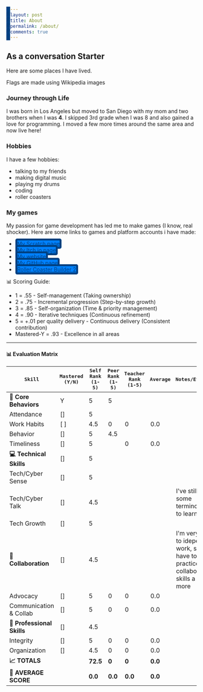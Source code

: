 ```yaml
---
layout: post
title: About
permalink: /about/
comments: true
---
```


## As a conversation Starter

Here are some places I have lived.

<comment>
Flags are made using Wikipedia images
</comment>

<style>
    /* Style looks pretty compact, 
       - grid-container and grid-item are referenced the code 
    */
    .grid-container {
        display: grid;
        grid-template-columns: repeat(auto-fill, minmax(150px, 1fr)); /* Dynamic columns */
        gap: 10px;
    }
    .grid-item {
        text-align: center;
    }
    .grid-item img {
        width: 100%;
        height: 100px; /* Fixed height for uniformity */
        object-fit: contain; /* Ensure the image fits within the fixed height */
    }
    .grid-item p {
        margin: 5px 0; /* Add some margin for spacing */
    }

    .image-gallery {
        display: flex;
        flex-wrap: nowrap;
        overflow-x: auto;
        gap: 10px;
        }

    .image-gallery img {
        max-height: 150px;
        object-fit: cover;
        border-radius: 5px;
    }

    th {
        font-family: monospace
    }

    a {
      border-width: 5px;
      border-style: solid;
      border-radius: 5px;
      background-color: rgb(0, 128, 255);
      color: rgb(0, 64, 128);
      margin-top: 5px;
    }
</style>

<!-- This grid_container class is used by CSS styling and the id is used by JavaScript connection -->
<div class="grid-container" id="grid_container">
    <!-- content will be added here by JavaScript -->
</div>

<script>
    // 1. Make a connection to the HTML container defined in the HTML div
    var container = document.getElementById("grid_container"); // This container connects to the HTML div

    // 2. Define a JavaScript object for our http source and our data rows for the Living in the World grid
    var http_source = "https://upload.wikimedia.org/wikipedia/commons/";
    var living_in_the_world = [
        {"flag": "0/01/Flag_of_California.svg", "greeting": "Hey", "description": "California - forever (yeah this is the only place I've lived)"},
    ];

    // 3a. Consider how to update style count for size of container
    // The grid-template-columns has been defined as dynamic with auto-fill and minmax

    // 3b. Build grid items inside of our container for each row of data
    for (const location of living_in_the_world) {
        // Create a "div" with "class grid-item" for each row
        var gridItem = document.createElement("div");
        gridItem.className = "grid-item";  // This class name connects the gridItem to the CSS style elements
        // Add "img" HTML tag for the flag
        var img = document.createElement("img");
        img.src = http_source + location.flag; // concatenate the source and flag
        img.alt = location.flag + " Flag"; // add alt text for accessibility

        // Add "p" HTML tag for the description
        var description = document.createElement("p");
        description.textContent = location.description; // extract the description

        // Add "p" HTML tag for the greeting
        var greeting = document.createElement("p");
        greeting.textContent = location.greeting;  // extract the greeting

        // Append img and p HTML tags to the grid item DIV
        gridItem.appendChild(img);
        gridItem.appendChild(description);
        gridItem.appendChild(greeting);

        // Append the grid item DIV to the container DIV
        container.appendChild(gridItem);
    }
</script>

### Journey through Life

I was born in Los Angeles but moved to San Diego with my mom and two brothers when I was <strong>4</strong>. I skipped 3rd grade when I was 8 and also gained a love for programming. I moved a few more times around the same area and now live here!

### Hobbies

I have a few hobbies:

 - talking to my friends
 - making digital music
 - playing my drums
 - coding
 - roller coasters

### My games

My passion for game development has led me to make games (I know, real shocker). Here are some links to games and platform accounts i have made:

 - <a href="https://scratch.mit.edu/users/weststefany/">My Scratch page</a>
 - <a href="https://west-coast-games.itch.io/">My Itch.io page</a>
 - <a href="https://westcoastgames.net/">My website</a>
 - <a href="https://github.com/THEGAMER221148">My GitHub page</a>
 - <a href="https://rcbonline.net/">Roller Coaster Builder 2</a>


<!-- <comment>
Gallery of Pics, scroll to the right for more ...
</comment>
<div class="image-gallery">
  <img src="{{site.baseurl}}/images/about/missionary.jpg" alt="Image 1">
  <img src="{{site.baseurl}}/images/about/john_tamara.jpg" alt="Image 2">
  <img src="{{site.baseurl}}/images/about/tamara_fam.jpg" alt="Image 3">
  <img src="{{site.baseurl}}/images/about/surf.jpg" alt="Image 4">
  <img src="{{site.baseurl}}/images/about/john_lora.jpg" alt="Image 5">
  <img src="{{site.baseurl}}/images/about/lora_fam.jpg" alt="Image 6">
  <img src="{{site.baseurl}}/images/about/lora_fam2.jpg" alt="Image 7">
  <img src="{{site.baseurl}}/images/about/pj_party.jpg" alt="Image 8">
  <img src="{{site.baseurl}}/images/about/trent_family.png" alt="Image 9">
  <img src="{{site.baseurl}}/images/about/claire.jpg" alt="Image 10">
  <img src="{{site.baseurl}}/images/about/grandkids.jpg" alt="Image 11">
  <img src="{{site.baseurl}}/images/about/farm.jpg" alt="Image 12">
</div> -->

<html lang="en">
    <p>📊 Scoring Guide:</p>
<ul>
  <li>1 = .55 - Self-management (Taking ownership)</li>
  <li>2 = .75 - Incremental progression (Step-by-step growth)</li>
  <li>3 = .85 - Self-organization (Time &amp; priority management)</li>
  <li>4 = .90 - Iterative techniques (Continuous refinement)</li>
  <li>5 = +.01 per quality delivery - Continuous delivery (Consistent contribution)</li>
  <li>Mastered-Y = .93 - Excellence in all areas</li>
</ul>

<hr />

<h4 id="-evaluation-matrix">📊 Evaluation Matrix</h4>

<table>
  <thead>
    <tr>
      <th>Skill</th>
      <th>Mastered (Y/N)</th>
      <th>Self Rank (1-5)</th>
      <th>Peer Rank (1-5)</th>
      <th>Teacher Rank (1-5)</th>
      <th>Average</th>
      <th>Notes/Evidence</th>
    </tr>
  </thead>
  <tbody>
    <tr>
      <td><strong>🎯 Core Behaviors</strong></td>
      <td>Y</td>
      <td>5</td>
      <td>5</td>
      <td> </td>
      <td> </td>
      <td> </td>
    </tr>
    <tr>
      <td>Attendance</td>
      <td>[]</td>
      <td>5</td>
      <td> </td>
      <td> </td>
      <td> </td>
      <td> </td>
    </tr>
    <tr>
      <td>Work Habits</td>
      <td>[ ]</td>
      <td>4.5</td>
      <td>0</td>
      <td>0</td>
      <td>0.0</td>
      <td> </td>
    </tr>
    <tr>
      <td>Behavior</td>
      <td>[]</td>
      <td>5</td>
      <td>4.5</td>
      <td> </td>
      <td> </td>
      <td> </td>
    </tr>
    <tr>
      <td>Timeliness</td>
      <td>[]</td>
      <td>5</td>
      <td> </td>
      <td>0</td>
      <td>0.0</td>
      <td> </td>
    </tr>
    <tr>
      <td><strong>💻 Technical Skills</strong></td>
      <td>[]</td>
      <td>5</td>
      <td> </td>
      <td> </td>
      <td> </td>
      <td> </td>
    </tr>
    <tr>
      <td>Tech/Cyber Sense</td>
      <td>[]</td>
      <td>5</td>
      <td> </td>
      <td> </td>
      <td> </td>
      <td> </td>
    </tr>
    <tr>
      <td>Tech/Cyber Talk</td>
      <td>[]</td>
      <td>4.5</td>
      <td> </td>
      <td> </td>
      <td> </td>
      <td>I've still got some terminology to learn</td>
    </tr>
    <tr>
      <td>Tech Growth</td>
      <td>[]</td>
      <td>5</td>
      <td> </td>
      <td> </td>
      <td> </td>
      <td> </td>
    </tr>
    <tr>
      <td><strong>🤝 Collaboration</strong></td>
      <td>[]</td>
      <td>4.5</td>
      <td> </td>
      <td> </td>
      <td> </td>
      <td>I'm very used to idependent work, so I have to practice collaboration skills a little more</td>
    </tr>
    <tr>
      <td>Advocacy</td>
      <td>[]</td>
      <td>5</td>
      <td>0</td>
      <td>0</td>
      <td>0.0</td>
      <td> </td>
    </tr>
    <tr>
      <td>Communication &amp; Collab</td>
      <td>[]</td>
      <td>5</td>
      <td>0</td>
      <td>0</td>
      <td>0.0</td>
      <td> </td>
    </tr>
    <tr>
      <td><strong>🎨 Professional Skills</strong></td>
      <td>[]</td>
      <td>4.5</td>
      <td> </td>
      <td> </td>
      <td> </td>
      <td> </td>
    </tr>
    <tr>
      <td>Integrity</td>
      <td>[]</td>
      <td>5</td>
      <td>0</td>
      <td>0</td>
      <td>0.0</td>
      <td> </td>
    </tr>
    <tr>
      <td>Organization</td>
      <td>[]</td>
      <td>4.5</td>
      <td>0</td>
      <td>0</td>
      <td>0.0</td>
      <td> </td>
    </tr>
    <tr>
      <td><strong>📈 TOTALS</strong></td>
      <td> </td>
      <td><strong>72.5</strong></td>
      <td><strong>0</strong></td>
      <td><strong>0</strong></td>
      <td><strong>0.0</strong></td>
      <td> </td>
    </tr>
    <tr>
      <td><strong>🎯 AVERAGE SCORE</strong></td>
      <td> </td>
      <td><strong>0.0</strong></td>
      <td><strong>0.0</strong></td>
      <td><strong>0.0</strong></td>
      <td><strong>0.0</strong></td>
      <td> </td>
    </tr>
  </tbody>
</table>

</html>